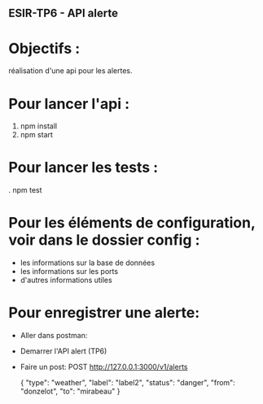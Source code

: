 ## ESIR-TP6 - API alerte


# Objectifs :

 réalisation d'une api pour les alertes.


# Pour lancer l'api :

1. npm install 
2. npm start


# Pour lancer les tests :

 .  npm test
 
# Pour les éléments de configuration, voir dans le dossier config :

 - les informations sur la base de données
 - les informations sur les ports
 - d'autres informations utiles
 

# Pour enregistrer une alerte:

 - Aller dans postman:
 - Demarrer l'API alert (TP6)
 - Faire un post: POST http://127.0.0.1:3000/v1/alerts
 

    {
        "type": "weather",
        "label": "label2",
        "status": "danger",
        "from": "donzelot",
        "to": "mirabeau"
    }
 
 